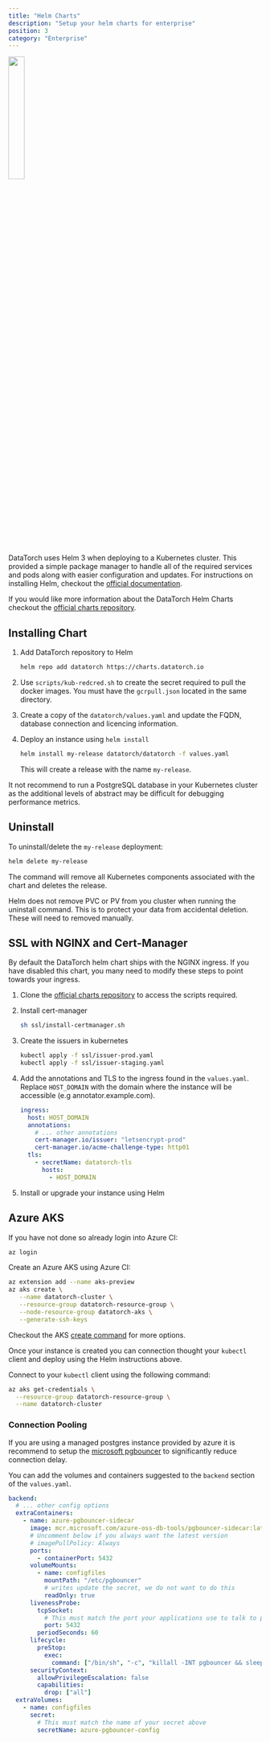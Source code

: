 ```yaml
---
title: "Helm Charts"
description: "Setup your helm charts for enterprise"
position: 3
category: "Enterprise"
---
```


<img src="/helm.png" width="25%" />

DataTorch uses Helm 3 when deploying to a Kubernetes cluster. This provided a
simple package manager to handle all of the required services and pods along
with easier configuration and updates. For instructions on installing Helm,
checkout the [official documentation](https://helm.sh/docs/intro/install/).

If you would like more information about the DataTorch Helm Charts checkout the
[official charts repository](https://github.com/datatorch/helm-charts).

## Installing Chart

1. Add DataTorch repository to Helm

   ```bash
   helm repo add datatorch https://charts.datatorch.io
   ```

2. Use `scripts/kub-redcred.sh` to create the secret required to pull the docker
   images. You must have the `gcrpull.json` located in the same directory.
3. Create a copy of the `datatorch/values.yaml` and update the FQDN, database
   connection and licencing information.
4. Deploy an instance using `helm install`

   ```bash
   helm install my-release datatorch/datatorch -f values.yaml
   ```

   This will create a release with the name `my-release`.

<alert>

It not recommend to run a PostgreSQL database in your Kubernetes
cluster as the additional levels of abstract may be difficult for debugging
performance metrics.

</alert>

## Uninstall

To uninstall/delete the `my-release` deployment:

```bash
helm delete my-release
```

The command will remove all Kubernetes components associated with the chart and
deletes the release.

<alert>
Helm does not remove PVC or PV from you cluster when running the uninstall
command. This is to protect your data from accidental deletion. These will
need to removed manually.
</alert>

## SSL with NGINX and Cert-Manager

By default the DataTorch helm chart ships with the NGINX ingress. If you have
disabled this chart, you many need to modify these steps to point towards your
ingress.

1. Clone the [official charts
   repository](https://github.com/datatorch/helm-charts) to access the scripts
   required.
2. Install cert-manager

   ```bash
   sh ssl/install-certmanager.sh
   ```

3. Create the issuers in kubernetes

   ```bash
   kubectl apply -f ssl/issuer-prod.yaml
   kubectl apply -f ssl/issuer-staging.yaml
   ```

4. Add the annotations and TLS to the ingress found in the `values.yaml`.
   Replace `HOST_DOMAIN` with the domain where the instance will be accessible
   (e.g annotator.example.com).

   ```yaml
   ingress:
     host: HOST_DOMAIN
     annotations:
       # ... other annotations
       cert-manager.io/issuer: "letsencrypt-prod"
       cert-manager.io/acme-challenge-type: http01
     tls:
       - secretName: datatorch-tls
         hosts:
           - HOST_DOMAIN
   ```

5. Install or upgrade your instance using Helm

## Azure AKS

If you have not done so already login into Azure CI:

```bash
az login
```

Create an Azure AKS using Azure CI:

```bash
az extension add --name aks-preview
az aks create \
   --name datatorch-cluster \
   --resource-group datatorch-resource-group \
   --node-resource-group datatorch-aks \
   --generate-ssh-keys
```

Checkout the AKS [create
command](https://docs.microsoft.com/en-us/cli/azure/aks?view=azure-cli-latest#az-aks-create)
for more options.

Once your instance is created you can connection thought your `kubectl` client
and deploy using the Helm instructions above.

Connect to your `kubectl` client using the following command:

```bash
az aks get-credentials \
  --resource-group datatorch-resource-group \
  --name datatorch-cluster
```

### Connection Pooling

If you are using a managed postgres instance provided by azure it is recommend
to setup the [microsoft
pgbouncer](https://hub.docker.com/_/microsoft-azure-oss-db-tools-pgbouncer-sidecar)
to significantly reduce connection delay.

You can add the volumes and containers suggested to the `backend` section of the
`values.yaml`.

```yaml
backend:
  # ... other config options
  extraContainers:
    - name: azure-pgbouncer-sidecar
      image: mcr.microsoft.com/azure-oss-db-tools/pgbouncer-sidecar:latest
      # Uncomment below if you always want the latest version
      # imagePullPolicy: Always
      ports:
        - containerPort: 5432
      volumeMounts:
        - name: configfiles
          mountPath: "/etc/pgbouncer"
          # writes update the secret, we do not want to do this
          readOnly: true
      livenessProbe:
        tcpSocket:
          # This must match the port your applications use to talk to postgres
          port: 5432
        periodSeconds: 60
      lifecycle:
        preStop:
          exec:
            command: ["/bin/sh", "-c", "killall -INT pgbouncer && sleep 120"]
      securityContext:
        allowPrivilegeEscalation: false
        capabilities:
          drop: ["all"]
  extraVolumes:
    - name: configfiles
      secret:
        # This must match the name of your secret above
        secretName: azure-pgbouncer-config
```
